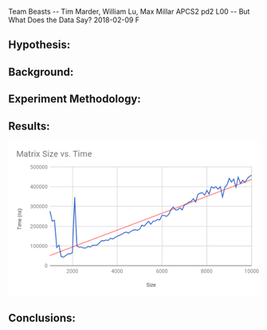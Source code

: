 Team Beasts -- Tim Marder, William Lu, Max Millar
APCS2 pd2
L00 -- But What Does the Data Say?
2018-02-09 F

## Hypothesis:


## Background:


## Experiment Methodology:


## Results:

![](Data/chart.png)

## Conclusions:
